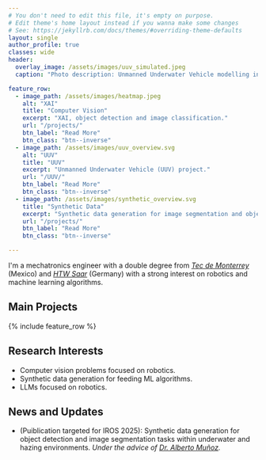 ```yaml
---
# You don't need to edit this file, it's empty on purpose.
# Edit theme's home layout instead if you wanna make some changes
# See: https://jekyllrb.com/docs/themes/#overriding-theme-defaults
layout: single
author_profile: true
classes: wide
header:
  overlay_image: /assets/images/uuv_simulated.jpeg
  caption: "Photo description: Unmanned Underwater Vehicle modelling in Blender"

feature_row:
  - image_path: /assets/images/heatmap.jpeg
    alt: "XAI"
    title: "Computer Vision"
    excerpt: "XAI, object detection and image classification."
    url: "/projects/"
    btn_label: "Read More"
    btn_class: "btn--inverse"
  - image_path: /assets/images/uuv_overview.svg
    alt: "UUV"
    title: "UUV"
    excerpt: "Unmanned Underwater Vehicle (UUV) project."
    url: "/UUV/"
    btn_label: "Read More"
    btn_class: "btn--inverse"
  - image_path: /assets/images/synthetic_overview.svg
    title: "Synthetic Data"
    excerpt: "Synthetic data generation for image segmentation and object detection tasks used in  terrestrial and underwater applications."
    url: "/projects/"
    btn_label: "Read More"
    btn_class: "btn--inverse"

---
```

I'm a mechatronics engineer with a double degree from [_Tec de Monterrey_](https://tec.mx/en) (Mexico) and [_HTW Saar_](https://www.htwsaar.de/) (Germany) with a strong interest on robotics and machine learning algorithms.

## Main Projects 
{% include feature_row %}

## Research Interests
- Computer vision problems focused on robotics.
- Synthetic data generation for feeding ML algorithms.
- LLMs focused on robotics.

## News and Updates
- (Puiblication targeted for IROS 2025): Synthetic data generation for object detection and image segmentation tasks within underwater and hazing environments. _Under the advice of [Dr. Alberto Muñoz](https://scholar.google.com.mx/citations?user=3o9-OssAAAAJ&hl=en)._